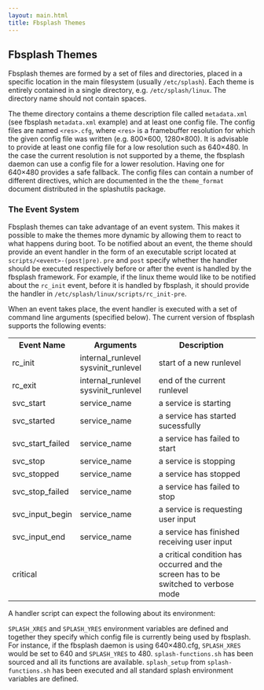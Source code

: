 ```yaml
---
layout: main.html
title: Fbsplash Themes
---
```


Fbsplash Themes
---------------

Fbsplash themes are formed by a set of files and directories, placed in a
specific location in the main filesystem (usually `/etc/splash`). Each theme is
entirely contained in a single directory, e.g. `/etc/splash/linux`. The
directory name should not contain spaces.

The theme directory contains a theme description file called `metadata.xml`
(see fbsplash `metadata.xml` example) and at least one config file. The config
files are named `<res>.cfg`, where `<res>` is a framebuffer resolution for
which the given config file was written (e.g. 800×600, 1280×800). It is
advisable to provide at least one config file for a low resolution such as
640×480. In the case the current resolution is not supported by a theme, the
fbsplash daemon can use a config file for a lower resolution. Having one for
640×480 provides a safe fallback. The config files can contain a number of
different directives, which are documented in the the `theme_format` document
distributed in the splashutils package.

### The Event System

Fbsplash themes can take advantage of an event system. This makes it possible
to make the themes more dynamic by allowing them to react to what happens
during boot. To be notified about an event, the theme should provide an event
handler in the form of an executable script located at
`scripts/<event>-(post|pre)`. `pre` and `post` specify whether the handler should be
executed respectively before or after the event is handled by the fbsplash
framework. For example, if the linux theme would like to be notified about the
`rc_init` event, before it is handled by fbsplash, it should provide the handler
in `/etc/splash/linux/scripts/rc_init-pre`.

When an event takes place, the event handler is executed with a set of command
line arguments (specified below). The current version of fbsplash supports the
following events:

<table>
    <tr>
        <th>Event Name</th>
        <th>Arguments</th>
        <th>Description<th>
    </tr>
    <tr>
        <td>rc_init</td>
        <td>internal_runlevel sysvinit_runlevel</td>
        <td>start of a new runlevel</td>
    </tr>
    <tr>
        <td>rc_exit</td>
        <td>internal_runlevel sysvinit_runlevel</td>
        <td>end of the current runlevel</td>
    </tr>
    <tr>
        <td>svc_start</td>
        <td>service_name</td>
        <td>a service is starting</td>
    </tr>
    <tr>
        <td>svc_started</td>
        <td>service_name</td>
        <td>a service has started sucessfully</td>
    </tr>
    <tr>
        <td>svc_start_failed</td>
        <td>service_name</td>
        <td>a service has failed to start</td>
    </tr>
    <tr>
        <td>svc_stop</td>
        <td>service_name</td>
        <td>a service is stopping</td>
    </tr>
    <tr>
        <td>svc_stopped</td>
        <td>service_name</td>
        <td>a service has stopped</td>
    </tr>
    <tr>
        <td>svc_stop_failed</td>
        <td>service_name</td>
        <td>a service has failed to stop</td>
    </tr>
    <tr>
        <td>svc_input_begin</td>
        <td>service_name</td>
        <td>a service is requesting user input</td>
    </tr>
    <tr>
        <td>svc_input_end</td>
        <td>service_name</td>
        <td>a service has finished receiving user input</td>
    </tr>
    <tr>
        <td>critical</td>
        <td></td>
        <td>a critical condition has occurred and the screen has to be switched to verbose mode</td>
    </tr>
</table>

A handler script can expect the following about its environment:

`SPLASH_XRES` and `SPLASH_YRES` environment variables are defined and together
they specify which config file is currently being used by fbsplash. For
instance, if the fbsplash daemon is using 640×480.cfg, `SPLASH_XRES` would be
set to 640 and `SPLASH_YRES` to 480.  `splash-functions.sh` has been sourced
and all its functions are available.  `splash_setup` from `splash-functions.sh`
has been executed and all standard splash environment variables are defined.
